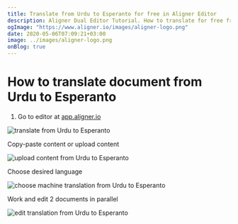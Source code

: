 ```yaml
---
title: Translate from Urdu to Esperanto for free in Aligner Editor
description: Aligner Dual Editor Tutorial. How to translate for free from Urdu to Esperanto. Aligner is multilingual document management platform. 
ogImage: "https://www.aligner.io/images/aligner-logo.png"
date: 2020-05-06T07:09:21+03:00
image: ../images/aligner-logo.png
onBlog: true
---
```


# How to translate document from Urdu to Esperanto

1. Go to editor at [app.aligner.io](https://app.aligner.io "Aligner App web page")

![translate from Urdu to Esperanto](../aligner-blank-editor.png "translate from Urdu to Esperanto")

Copy-paste content or upload content

![upload content from Urdu to Esperanto](../aligner-uploaded-document.png "upload content from Urdu to Esperanto")

Choose desired language

![choose machine translation from Urdu to Esperanto](../aligner-language-dropdown.png "choose machine translation from Urdu to Esperanto")

Work and edit 2 documents in parallel

![edit translation from Urdu to Esperanto](../aligner-double-sitded-editor.png "edit translation from Urdu to Esperanto")

